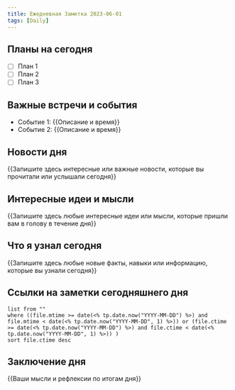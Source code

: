 ```yaml
---
title: Ежедневная Заметка 2023-06-01
tags: [Daily]
---
```


## Планы на сегодня

- [ ] План 1
- [ ] План 2
- [ ] План 3

## Важные встречи и события

- Событие 1: {{Описание и время}}
- Событие 2: {{Описание и время}}

## Новости дня

{{Запишите здесь интересные или важные новости, которые вы прочитали или услышали сегодня}}

## Интересные идеи и мысли

{{Запишите здесь любые интересные идеи или мысли, которые пришли вам в голову в течение дня}}

## Что я узнал сегодня

{{Запишите здесь любые новые факты, навыки или информацию, которые вы узнали сегодня}}

## Ссылки на заметки сегодняшнего дня

```dataview
list from ""
where ((file.mtime >= date(<% tp.date.now("YYYY-MM-DD") %>) and file.mtime < date(<% tp.date.now("YYYY-MM-DD", 1) %>)) or (file.ctime >= date(<% tp.date.now("YYYY-MM-DD") %>) and file.ctime < date(<% tp.date.now("YYYY-MM-DD", 1) %>)) )
sort file.ctime desc
```

## Заключение дня

{{Ваши мысли и рефлексии по итогам дня}}
